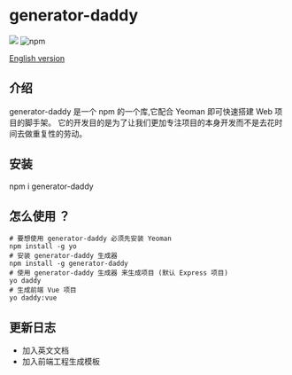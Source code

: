 # generator-daddy

<p>
<img src="https://img.shields.io/github/license/Peng-Hello/generator-daddy">
<img alt="npm" src="https://img.shields.io/npm/v/generator-daddy">
</p>

[English version](./doc/en.md)

## 介绍
generator-daddy 是一个 npm 的一个库,它配合 Yeoman 即可快速搭建 Web 项目的脚手架。
它的开发目的是为了让我们更加专注项目的本身开发而不是去花时间去做重复性的劳动。
## 安装
npm i generator-daddy
## 怎么使用 ？
```shell
# 要想使用 generator-daddy 必须先安装 Yeoman
npm install -g yo
# 安装 generator-daddy 生成器
npm install -g generator-daddy
# 使用 generator-daddy 生成器 来生成项目 (默认 Express 项目)
yo daddy
# 生成前端 Vue 项目
yo daddy:vue
```
## 更新日志
- 加入英文文档
- 加入前端工程生成模板